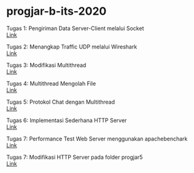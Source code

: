 # progjar-b-its-2020

Tugas 1: Pengiriman Data Server-Client melalui Socket <br>
[Link](https://github.com/ayumutiarasari98/progjar-b-its-2020/tree/master/Tugas1) <br>

Tugas 2: Menangkap Traffic UDP melalui Wireshark <br>
[Link](https://github.com/ayumutiarasari98/progjar-b-its-2020/tree/master/Tugas2) <br>

Tugas 3: Modifikasi Multithread <br>
[Link](https://github.com/ayumutiarasari98/progjar-b-its-2020/tree/master/Tugas3) <br>

Tugas 4: Multithread Mengolah File<br>
[Link](https://github.com/ayumutiarasari98/progjar-b-its-2020/tree/master/Tugas4) <br>

Tugas 5: Protokol Chat dengan Multithread<br>
[Link](https://github.com/ayumutiarasari98/progjar-b-its-2020/tree/master/Tugas5) <br>

Tugas 6: Implementasi Sederhana HTTP Server<br>
[Link](https://github.com/ayumutiarasari98/progjar-b-its-2020/tree/master/Tugas6) <br>

Tugas 7: Performance Test Web Server menggunakan apachebenchark<br>
[Link](https://github.com/ayumutiarasari98/progjar-b-its-2020/tree/master/Tugas7) <br>

Tugas 7: Modifikasi HTTP Server pada folder progjar5<br>
[Link](https://github.com/ayumutiarasari98/progjar-b-its-2020/tree/master/Tugas8) <br>
